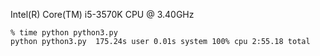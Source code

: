 
Intel(R) Core(TM) i5-3570K CPU @ 3.40GHz

    % time python python3.py
    python python3.py  175.24s user 0.01s system 100% cpu 2:55.18 total

